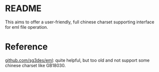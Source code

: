 # README

This aims to offer a user-friendly, full chinese charset supporting interface for eml file operation.

# Reference

[github.com/sg3des/eml](https://github.com/sg3des/eml): quite helpful, but too old and not support some chinese charset like GB18030.